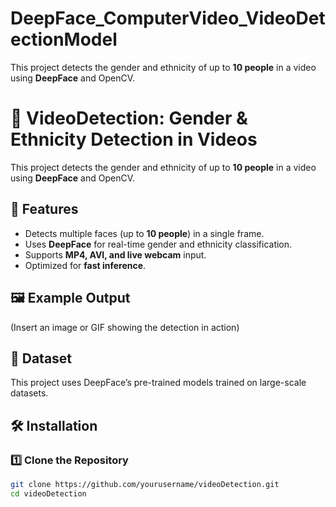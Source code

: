 # DeepFace_ComputerVideo_VideoDetectionModel
This project detects the gender and ethnicity of up to **10 people** in a video using **DeepFace** and OpenCV.

# 🎥 VideoDetection: Gender & Ethnicity Detection in Videos

This project detects the gender and ethnicity of up to **10 people** in a video using **DeepFace** and OpenCV.

## 🚀 Features
- Detects multiple faces (up to **10 people**) in a single frame.
- Uses **DeepFace** for real-time gender and ethnicity classification.
- Supports **MP4, AVI, and live webcam** input.
- Optimized for **fast inference**.

## 🖼️ Example Output
(Insert an image or GIF showing the detection in action)

## 📂 Dataset
This project uses DeepFace’s pre-trained models trained on large-scale datasets.

## 🛠️ Installation
### 1️⃣ Clone the Repository
```bash
git clone https://github.com/yourusername/videoDetection.git
cd videoDetection
